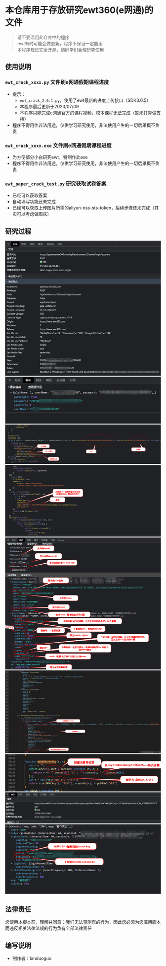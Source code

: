 # 本仓库用于存放研究ewt360(e网通)的文件  
 
> 请不要滥用此仓库中的程序  
> ewt有时可能会做更新，程序不保证一定能用  
> 本程序现已完全开源，请同学们合理研究使用  

## 使用说明  

### `ewt_crack_xxxx.py` 文件刷e网通假期课程进度  
* 提示：  
  * `ewt_crack_2.0.1.py`，使用了ewt最新的进度上传接口（SDK3.0.5）  
  * 本程序最后更新于2023/07/09  
  * 本程序只能完成e网通官方的课程视频，校本课程无法完成（暂未打算做支持）  
* 程序不得用作非法用途，仅供学习研究使用，非法使用产生的一切后果概不负责  

### `ewt_crack_xxxx.exe` 文件刷e网通假期课程进度  
* 为方便部分小白研究ewt，特制作此exe  
* 程序不得用作非法用途，仅供学习研究使用，非法使用产生的一切后果概不负责  

### `ewt_paper_crack_test.py` 研究获取试卷答案  
* 已经可以获取答案  
* 自动填写功能还未完成
* 已经可以获取上传图片所需的aliyun-oss-sts-token，后续步骤还未完成（其实可以考虑做图床）  

## 研究过程
![](/img/1-1.png)  
![](/img/1-2.png)  
![](/img/1-3.png)  
![](/img/1-4.png)  
![](/img/3-1.png)  
![](/img/3-2.png)  
![](/img/3-3.png)  
![](/img/3-4.png)  
![](/img/3-5.png)  

## 法律责任  
您使用本脚本前，理解并同意：我们无法预测您的行为，因此您必须为您滥用脚本而违反相关法律法规的行为负有全部法律责任  

## 编写说明
* 制作者：landuoguo  
